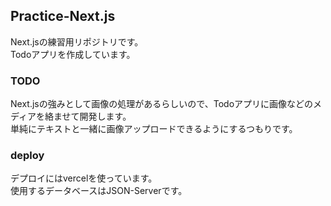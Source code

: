 ## Practice-Next.js  
Next.jsの練習用リポジトリです。  
Todoアプリを作成しています。

### TODO  
Next.jsの強みとして画像の処理があるらしいので、Todoアプリに画像などのメディアを絡ませて開発します。  
単純にテキストと一緒に画像アップロードできるようにするつもりです。

### deploy  
デプロイにはvercelを使っています。  
使用するデータベースはJSON-Serverです。